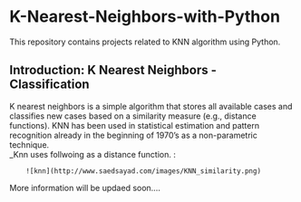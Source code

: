 # K-Nearest-Neighbors-with-Python
This repository contains projects related to KNN algorithm using Python.

## Introduction: K Nearest Neighbors - Classification
K nearest neighbors is a simple algorithm that stores all available cases and classifies new cases based 
on a similarity measure (e.g., distance functions). KNN has been used in statistical estimation and pattern 
recognition already in the beginning of 1970’s as a non-parametric technique.  		
_Knn uses follwoing as a distance function. :  

        ![knn](http://www.saedsayad.com/images/KNN_similarity.png)
 
More information will be updaed soon....
